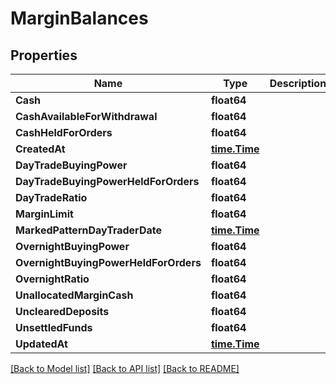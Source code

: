 # MarginBalances

## Properties

Name | Type | Description | Notes
------------ | ------------- | ------------- | -------------
**Cash** | **float64** |  | [optional] 
**CashAvailableForWithdrawal** | **float64** |  | [optional] 
**CashHeldForOrders** | **float64** |  | [optional] 
**CreatedAt** | [**time.Time**](time.Time.md) |  | [optional] 
**DayTradeBuyingPower** | **float64** |  | [optional] 
**DayTradeBuyingPowerHeldForOrders** | **float64** |  | [optional] 
**DayTradeRatio** | **float64** |  | [optional] 
**MarginLimit** | **float64** |  | [optional] 
**MarkedPatternDayTraderDate** | [**time.Time**](time.Time.md) |  | [optional] 
**OvernightBuyingPower** | **float64** |  | [optional] 
**OvernightBuyingPowerHeldForOrders** | **float64** |  | [optional] 
**OvernightRatio** | **float64** |  | [optional] 
**UnallocatedMarginCash** | **float64** |  | [optional] 
**UnclearedDeposits** | **float64** |  | [optional] 
**UnsettledFunds** | **float64** |  | [optional] 
**UpdatedAt** | [**time.Time**](time.Time.md) |  | [optional] 

[[Back to Model list]](../README.md#documentation-for-models) [[Back to API list]](../README.md#documentation-for-api-endpoints) [[Back to README]](../README.md)


